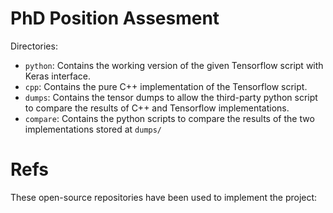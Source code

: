 # PhD Position Assesment
Directories:
- `python`: Contains the working version of the given Tensorflow script with Keras interface.
- `cpp`: Contains the pure C++ implementation of the Tensorflow script.
- `dumps`: Contains the tensor dumps to allow the third-party python script to compare the results of C++ and Tensorflow implementations. 
- `compare`: Contains the python scripts to compare the results of the two implementations stored at `dumps/`

# Refs
These open-source repositories have been used to implement the project:

